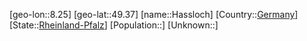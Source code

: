 ﻿---
location: [49.37,8.25]
type: City
tags:
- geo/City


SpocWebEntityId: 30797
isDeleted: false
confidential: public

---
[geo-lon::8.25]
[geo-lat::49.37]
[name::Hassloch]
[Country::[Germany](geo/Continent/Europe/Germany.md)]
[State::[Rheinland-Pfalz](geo/Continent/Europe/Germany/Rheinland-Pfalz.md)]
[Population::]
[Unknown::]

